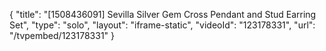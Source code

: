{
    "title": "[1508436091] Sevilla Silver Gem Cross Pendant and Stud Earring Set",
    "type": "solo",
    "layout": "iframe-static",
    "videoId": "123178331",
    "url": "\/tvpembed\/123178331"
}